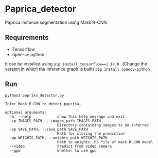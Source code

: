 # Paprica_detector
Paprica instance segmentation  using  Mask R-CNN. 


## Requirements

* Tensorflow 
* open-cv python

It can be installed using 
`pip install tensorflow==1.14.0.` (Change the version in which the inference graph is built)
`pip install opencv-python`

## Run

```
python3 paprika_detector.py

Infer Mask R-CNN to detect paprika.

optional arguments:
  -h, --help            show this help message and exit
  -ip IMAGES_PATH, --images_path IMAGES_PATH
                        Directory containing images to be inferred
  -sp SAVE_PATH, --save_path SAVE_PATH
                        Path for storing the prediction
  -wp WEIGHTS_PATH, --weights_path WEIGHTS_PATH
                        Path to weights .h5 file of mask R-CNN model
  --video               Predict from video camera
  --gpu                 whether to use gpu
  ```

